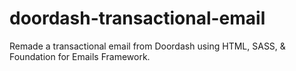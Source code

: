 # doordash-transactional-email
Remade a transactional email from Doordash using HTML, SASS, &amp; Foundation for Emails Framework.
